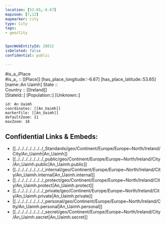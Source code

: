 ```yaml
---
location: [53.65,-6.67] 
mapzoom: [7,12] 
mapmarker: city 
type: City
tags:
- geo/City


SpocWebEntityId: 28812
isDeleted: false
confidential: public

---
```

#is_a_/Place  
#is_a_ :: [[Place]] 
[has_place_longitude::-6.67] 
[has_place_latitude::53.65] 
[name::An Uaimh] 
State ::  
Country :: [[Ireland]]  
[StateId::] 
[Population::] 
[Unknown::] 


```leaflet
id: An Uaimh
coordinates: [[An_Uaimh]] 
markerFile: [[An_Uaimh]] 
defaultZoom: 11 
maxZoom: 18
```


## Confidential Links & Embeds: 
- [[../../../../../../../_Standards/geo/Continent/Europe/Europe~North/Ireland/City/An_Uaimh|An_Uaimh]] 
- [[../../../../../../../_public/geo/Continent/Europe/Europe~North/Ireland/City/An_Uaimh.public|An_Uaimh.public]] 
- [[../../../../../../../_internal/geo/Continent/Europe/Europe~North/Ireland/City/An_Uaimh.internal|An_Uaimh.internal]] 
- [[../../../../../../../_protect/geo/Continent/Europe/Europe~North/Ireland/City/An_Uaimh.protect|An_Uaimh.protect]] 
- [[../../../../../../../_private/geo/Continent/Europe/Europe~North/Ireland/City/An_Uaimh.private|An_Uaimh.private]] 
- [[../../../../../../../_personal/geo/Continent/Europe/Europe~North/Ireland/City/An_Uaimh.personal|An_Uaimh.personal]] 
- [[../../../../../../../_secret/geo/Continent/Europe/Europe~North/Ireland/City/An_Uaimh.secret|An_Uaimh.secret]] 
